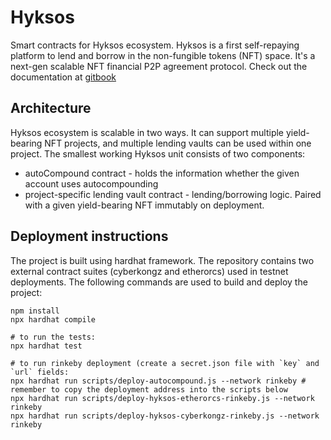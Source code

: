 # Hyksos
Smart contracts for Hyksos ecosystem. Hyksos is a first self-repaying platform to lend and borrow in the non-fungible tokens (NFT) space. It's a next-gen scalable NFT financial P2P agreement protocol. Check out the documentation at [gitbook](https://app.gitbook.com/o/vtU0b8FUHl8ujmJcOVK2/s/ll2GVRaa5jdkYVfBqA4A/hyksos-overview)

## Architecture

Hyksos ecosystem is scalable in two ways. It can support multiple yield-bearing NFT projects, and multiple lending vaults can be used within one project. The smallest working Hyksos unit consists of two components:
- autoCompound contract - holds the information whether the given account uses autocompounding
- project-specific lending vault contract - lending/borrowing logic. Paired with a given yield-bearing NFT immutably on deployment.


## Deployment instructions
The project is built using hardhat framework. The repository contains two external contract suites (cyberkongz and etherorcs) used in testnet deployments. The following commands are used to build and deploy the project:
```
npm install
npx hardhat compile

# to run the tests:
npx hardhat test

# to run rinkeby deployment (create a secret.json file with `key` and `url` fields:
npx hardhat run scripts/deploy-autocompound.js --network rinkeby # remember to copy the deployment address into the scripts below
npx hardhat run scripts/deploy-hyksos-etherorcs-rinkeby.js --network rinkeby
npx hardhat run scripts/deploy-hyksos-cyberkongz-rinkeby.js --network rinkeby
```
